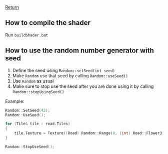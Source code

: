 [Return](../README.md)

## How to compile the shader

Run `buildShader.bat`

## How to use the random number generator with seed

1. Define the seed using `Random::setSeed(int seed)`
2. Make `Random` use that seed by calling `Random::useSeed()`
3. Use `Random` as usual
4. Make sure to stop use the seed after you are done using it by calling `Random::stopUsingSeed()`

Example:
```c++
Random::SetSeed(42);
Random::UseSeed();

for (Tile& tile : road.Tiles)
{
    tile.Texture = Texture((Road) Random::Range(0, (int) Road::Flower3));
}

Random::StopUseSeed();
```